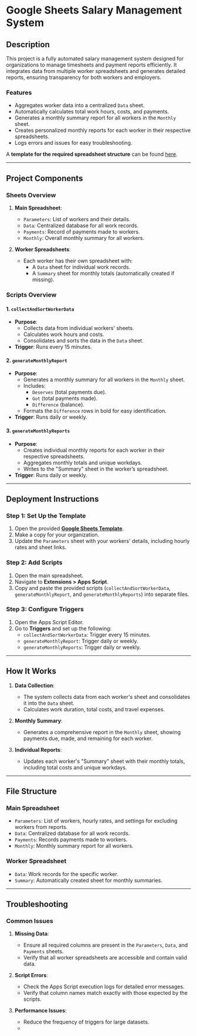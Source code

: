 # **Google Sheets Salary Management System**

## **Description**
This project is a fully automated salary management system designed for organizations to manage timesheets and payment reports efficiently. It integrates data from multiple worker spreadsheets and generates detailed reports, ensuring transparency for both workers and employers. 

### **Features**
- Aggregates worker data into a centralized `Data` sheet.
- Automatically calculates total work hours, costs, and payments.
- Generates a monthly summary report for all workers in the `Monthly` sheet.
- Creates personalized monthly reports for each worker in their respective spreadsheets.
- Logs errors and issues for easy troubleshooting.

A **template for the required spreadsheet structure** can be found [here](https://docs.google.com/spreadsheets/d/1iysf9szEguhfCSI2itDNnyUp2ZAhAXVetqwkQ4nIKqE/edit?gid=1557421726#gid=1557421726).

---

## **Project Components**

### **Sheets Overview**
1. **Main Spreadsheet**:
   - `Parameters`: List of workers and their details.
   - `Data`: Centralized database for all work records.
   - `Payments`: Record of payments made to workers.
   - `Monthly`: Overall monthly summary for all workers.

2. **Worker Spreadsheets**:
   - Each worker has their own spreadsheet with:
     - A `Data` sheet for individual work records.
     - A `Summary` sheet for monthly totals (automatically created if missing).

### **Scripts Overview**

#### **1. `collectAndSortWorkerData`**
- **Purpose**:
  - Collects data from individual workers' sheets.
  - Calculates work hours and costs.
  - Consolidates and sorts the data in the `Data` sheet.
- **Trigger**: Runs every 15 minutes.

#### **2. `generateMonthlyReport`**
- **Purpose**:
  - Generates a monthly summary for all workers in the `Monthly` sheet.
  - Includes:
    - `Deserves` (total payments due).
    - `Got` (total payments made).
    - `Difference` (balance).
  - Formats the `Difference` rows in bold for easy identification.
- **Trigger**: Runs daily or weekly.

#### **3. `generateMonthlyReports`**
- **Purpose**:
  - Creates individual monthly reports for each worker in their respective spreadsheets.
  - Aggregates monthly totals and unique workdays.
  - Writes to the "Summary" sheet in the worker’s spreadsheet.
- **Trigger**: Runs daily or weekly.

---

## **Deployment Instructions**

### **Step 1: Set Up the Template**
1. Open the provided **[Google Sheets Template](https://docs.google.com/spreadsheets/d/1iysf9szEguhfCSI2itDNnyUp2ZAhAXVetqwkQ4nIKqE/edit?gid=1557421726#gid=1557421726)**.
2. Make a copy for your organization.
3. Update the `Parameters` sheet with your workers' details, including hourly rates and sheet links.

### **Step 2: Add Scripts**
1. Open the main spreadsheet.
2. Navigate to **Extensions > Apps Script**.
3. Copy and paste the provided scripts (`collectAndSortWorkerData`, `generateMonthlyReport`, and `generateMonthlyReports`) into separate files.

### **Step 3: Configure Triggers**
1. Open the Apps Script Editor.
2. Go to **Triggers** and set up the following:
   - `collectAndSortWorkerData`: Trigger every 15 minutes.
   - `generateMonthlyReport`: Trigger daily or weekly.
   - `generateMonthlyReports`: Trigger daily or weekly.

---

## **How It Works**

1. **Data Collection**:
   - The system collects data from each worker's sheet and consolidates it into the `Data` sheet.
   - Calculates work duration, total costs, and travel expenses.

2. **Monthly Summary**:
   - Generates a comprehensive report in the `Monthly` sheet, showing payments due, made, and remaining for each worker.

3. **Individual Reports**:
   - Updates each worker's "Summary" sheet with their monthly totals, including total costs and unique workdays.

---

## **File Structure**

### **Main Spreadsheet**
- `Parameters`: List of workers, hourly rates, and settings for excluding workers from reports.
- `Data`: Centralized database for all work records.
- `Payments`: Records payments made to workers.
- `Monthly`: Monthly summary report for all workers.

### **Worker Spreadsheet**
- `Data`: Work records for the specific worker.
- `Summary`: Automatically created sheet for monthly summaries.

---

## **Troubleshooting**

### Common Issues
1. **Missing Data**:
   - Ensure all required columns are present in the `Parameters`, `Data`, and `Payments` sheets.
   - Verify that all worker spreadsheets are accessible and contain valid data.

2. **Script Errors**:
   - Check the Apps Script execution logs for detailed error messages.
   - Verify that column names match exactly with those expected by the scripts.

3. **Performance Issues**:
   - Reduce the frequency of triggers for large datasets.
   -

